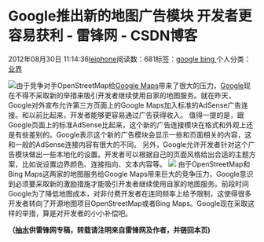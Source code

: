 
# Google推出新的地图广告模块 开发者更容易获利 - 雷锋网 - CSDN博客


2012年08月30日 11:14:36[leiphone](https://me.csdn.net/leiphone)阅读数：681标签：[google																](https://so.csdn.net/so/search/s.do?q=google&t=blog)[bing																](https://so.csdn.net/so/search/s.do?q=bing&t=blog)[
							](https://so.csdn.net/so/search/s.do?q=google&t=blog)个人分类：[业界																](https://blog.csdn.net/leiphone/article/category/873390)


![](http://www.leiphone.com/wp-content/uploads/2012/08/google-maps.jpg)由于竞争对手OpenStreetMap给[Google
 Maps](http://www.leiphone.com/tag/google-maps)带来了很大的压力，[Google](http://www.leiphone.com/tag/google)现在不得不采取新的举措来吸引开发者继续使用自家的地图服务。就在昨天，Google对外宣布允许第三方页面上的Google
 Maps加入标准的AdSense广告连接。和以前比起来，开发者能够更容易通过广告获得收入。
值得一提的是，跟Google页面上的标准AdSense比起来，这个新的广告连接模块在格式和外观上还是有些差别的。Google表示这个新的广告模块会显示一些和页面相关的内容，这和一般的AdSense连接内容有很大的不同。
另外，Google允许开发者针对这个广告模块做出一些本地化的设置。开发者可以根据自己的页面风格给出合适的主题方案，比如说设置边界颜色、连接指向、文本内容等。
![](http://www.leiphone.com/wp-content/uploads/2012/08/mapsadunit.jpg)
由于OpenStreetMap和Bing Maps这两家的地图服务给Google Maps带来巨大的竞争压力，Google意识到必须要采取新的激励措施才能吸引开发者继续使用自家的地图服务。前段时间Google为了降低地图成本，对非付费开发者在连同频率上给予限制，这使得很多开发者转向了开源地图项目OpenStreetMap或者Bing Maps。Google现在采取这样的举措，算是对开发者的小小补偿吧。

**（****[抽水](http://www.leiphone.com/author/ce6093)****供****雷锋网****专稿，转载请注明来自雷锋网及作者，并链回本页)**

